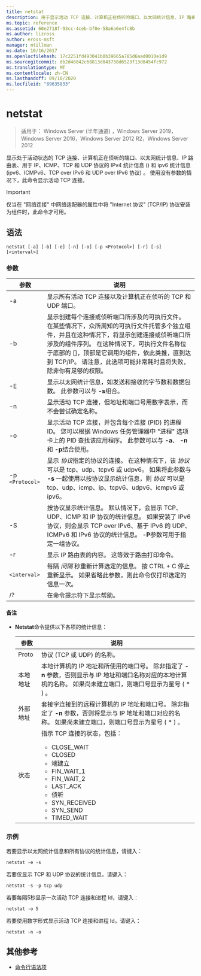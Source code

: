 ```yaml
---
title: netstat
description: 用于显示活动 TCP 连接、计算机正在侦听的端口、以太网统计信息、IP 路由表、IPv4 统计信息和 IPv6 统计信息的 netstat 命令参考文章。
ms.topic: reference
ms.assetid: 60e2718f-93cc-4ceb-bf0e-58a6a6e4fc8b
ms.author: lizross
author: eross-msft
manager: mtillman
ms.date: 10/16/2017
ms.openlocfilehash: 17c2251fd493041b0b39665a785d6aad8010e1d9
ms.sourcegitcommit: db2d46842c68813d043738d6523f13d8454fc972
ms.translationtype: MT
ms.contentlocale: zh-CN
ms.lasthandoff: 09/10/2020
ms.locfileid: "89635833"
---
```

# <a name="netstat"></a>netstat

> 适用于： Windows Server (半年通道) ，Windows Server 2019，Windows Server 2016，Windows Server 2012 R2，Windows Server 2012

显示处于活动状态的 TCP 连接、计算机正在侦听的端口、以太网统计信息、IP 路由表、用于 IP、ICMP、TCP 和 UDP 协议的 IPv4 统计信息 () 和 ipv6 统计信息 (ipv6、ICMPv6、TCP over IPv6 和 UDP over IPv6 协议) 。 使用没有参数的情况下，此命令显示活动 TCP 连接。

> [!IMPORTANT]
> 仅当在 "网络连接" 中网络适配器的属性中将 "Internet 协议" (TCP/IP) 协议安装为组件时，此命令才可用。

## <a name="syntax"></a>语法

```
netstat [-a] [-b] [-e] [-n] [-o] [-p <Protocol>] [-r] [-s] [<interval>]
```

### <a name="parameters"></a>参数

| 参数 | 说明 |
| --------- | ----------- |
| -a | 显示所有活动 TCP 连接以及计算机正在侦听的 TCP 和 UDP 端口。 |
| -b | 显示创建每个连接或侦听端口所涉及的可执行文件。 在某些情况下，众所周知的可执行文件托管多个独立组件，并且在这种情况下，将显示创建连接或侦听端口所涉及的组件序列。 在这种情况下，可执行文件名称位于底部的 []，顶部是它调用的组件，依此类推，直到达到 TCP/IP。 请注意，此选项可能非常耗时且将失败，除非你有足够的权限。
| -E | 显示以太网统计信息，如发送和接收的字节数和数据包数。 此参数可以与 **-s**组合。 |
| -n | 显示活动 TCP 连接，但地址和端口号用数字表示，而不会尝试确定名称。 |
| -o | 显示活动 TCP 连接，并包含每个连接 (PID) 的进程 ID。 您可以根据 Windows 任务管理器中 "进程" 选项卡上的 PID 查找该应用程序。 此参数可以与 **-a**、 **-n**和 **-p**结合使用。 |
| -p `<Protocol>` | 显示 *协议*指定的协议的连接。 在这种情况下，该 *协议* 可以是 tcp、udp、tcpv6 或 udpv6。 如果将此参数与 **-s** 一起使用以按协议显示统计信息，则 *协议* 可以是 tcp、udp、icmp、ip、tcpv6、udpv6、icmpv6 或 ipv6。 |
| -S | 按协议显示统计信息。 默认情况下，会显示 TCP、UDP、ICMP 和 IP 协议的统计信息。 如果安装了 IPv6 协议，则会显示 TCP over IPv6、基于 IPv6 的 UDP、ICMPv6 和 IPv6 协议的统计信息。 **-P**参数可用于指定一组协议。 |
| -r | 显示 IP 路由表的内容。 这等效于路由打印命令。 |
| `<interval>` | 每隔 *间隔* 秒重新计算选定的信息。 按 CTRL + C 停止重新显示。 如果省略此参数，则此命令仅打印选定的信息一次。 |
| /? | 在命令提示符下显示帮助。 |

#### <a name="remarks"></a>备注

- **Netstat**命令提供以下各项的统计信息：

    | 参数 | 说明 |
    | --------- | ----------- |
    | Proto | 协议 (TCP 或 UDP) 的名称。 |
    | 本地地址 | 本地计算机的 IP 地址和所使用的端口号。 除非指定了 **-n** 参数，否则显示与 IP 地址和端口名称对应的本地计算机的名称。 如果尚未建立端口，则端口号显示为星号 ( * ) 。 |
    | 外部地址 | 套接字连接到的远程计算机的 IP 地址和端口号。 除非指定了 **-n** 参数，否则将显示与 IP 地址和端口对应的名称。 如果尚未建立端口，则端口号显示为星号 ( * ) 。 |
    | 状态 | 指示 TCP 连接的状态，包括：<ul><li>CLOSE_WAIT</li><li>CLOSED</li><li>端建立</li><li>FIN_WAIT_1</li><li>FIN_WAIT_2</li><li>LAST_ACK</li><li>侦听</li><li>SYN_RECEIVED</li><li>SYN_SEND</li><li>TIMED_WAIT</li></ul> |

### <a name="examples"></a>示例

若要显示以太网统计信息和所有协议的统计信息，请键入：

```
netstat -e -s
```

若要仅显示 TCP 和 UDP 协议的统计信息，请键入：

```
netstat -s -p tcp udp
```

若要每隔5秒显示一次活动 TCP 连接和进程 Id，请键入：

```
netstat -o 5
```

若要使用数字形式显示活动 TCP 连接和进程 Id，请键入：

```
netstat -n -o
```

## <a name="additional-references"></a>其他参考

- [命令行语法项](command-line-syntax-key.md)
